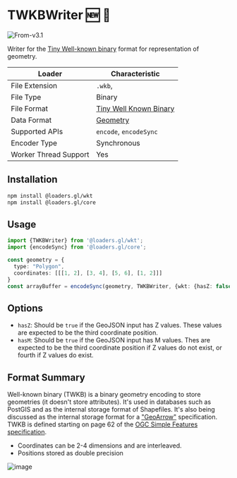 # TWKBWriter 🆕 🚧


<p class="badges">
  <img src="https://img.shields.io/badge/From-v2.2-blue.svg?style=flat-square" alt="From-v3.1" />
</p>

Writer for the [Tiny Well-known binary][twkb] format for representation of geometry.

[twkb]: https://en.wikipedia.org/wiki/Well-known_text_representation_of_geometry#Well-known_binary

| Loader                | Characteristic                                |
| --------------------- | --------------------------------------------- |
| File Extension        | `.wkb`,                                       |
| File Type             | Binary                                        |
| File Format           | [Tiny Well Known Binary][twkb]                      |
| Data Format           | [Geometry](/docs/specifications/category-gis) |
| Supported APIs        | `encode`, `encodeSync`                        |
| Encoder Type          | Synchronous                                   |
| Worker Thread Support | Yes                                           |

## Installation

```bash
npm install @loaders.gl/wkt
npm install @loaders.gl/core
```

## Usage

```typescript
import {TWKBWriter} from '@loaders.gl/wkt';
import {encodeSync} from '@loaders.gl/core';

const geometry = {
  type: "Polygon",
  coordinates: [[[1, 2], [3, 4], [5, 6], [1, 2]]]
}
const arrayBuffer = encodeSync(geometry, TWKBWriter, {wkt: {hasZ: false, hasM: false}})
```

## Options

- `hasZ`: Should be `true` if the GeoJSON input has Z values. These values are expected to be the third coordinate position.
- `hasM`: Should be `true` if the GeoJSON input has M values. Thes are expected to be the third coordinate position if Z values do not exist, or fourth if Z values do exist.

## Format Summary

Well-known binary (TWKB) is a binary geometry encoding to store geometries (it
doesn't store attributes). It's used in databases such as PostGIS and as the
internal storage format of Shapefiles. It's also being discussed as the internal
storage format for a ["GeoArrow"](https://github.com/geopandas/geo-arrow-spec)
specification. TWKB is defined starting on page 62 of the [OGC Simple Features
specification](http://portal.opengeospatial.org/files/?artifact_id=25355).

- Coordinates can be 2-4 dimensions and are interleaved.
- Positions stored as double precision

![image](https://user-images.githubusercontent.com/15164633/83707157-90413b80-a5d6-11ea-921c-b04208942e79.png)
